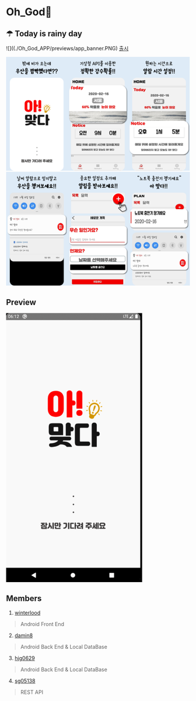 # Oh_God🤣
☂ Today is rainy day
---
![]((./Oh_God_APP/previews/app_banner.PNG)
[출시](https://play.google.com/store/apps/details?id=com.moonbanggoo.ohgod)

![](.//Oh_God_APP/previews/archive1.png)
![](.//Oh_God_APP/previews/archive2.png)

Preview
---
![](./Oh_God_APP/previews/ver1.gif)


Members
---
1. [winterlood](https://github.com/winterlood) 
> Android Front End 

2. [damin8](https://github.com/damin8) 
> Android Back End & Local DataBase 

3. [hjg0629](https://github.com/hjg0629) 
> Android Back End & Local DataBase 

4. [sg05138](https://github.com/sg05138) 
> REST API 

